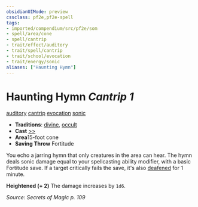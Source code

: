 ```yaml
---
obsidianUIMode: preview
cssclass: pf2e,pf2e-spell
tags:
- imported/compendium/src/pf2e/som
- spell/area/cone
- spell/cantrip
- trait/effect/auditory
- trait/spell/cantrip
- trait/school/evocation
- trait/energy/sonic
aliases: ["Haunting Hymn"]
---
```

# Haunting Hymn *Cantrip 1*   
[auditory](auditory.md)  [cantrip](cantrip.md)  [evocation](evocation.md)  [sonic](sonic.md)  

- **Traditions**: [divine](divine.md), [occult](occult.md)
- **Cast** [>>](chapter-9-playing-the-game.md#Actions "Two-Action") 
- **Area**15-foot cone
- **Saving Throw** Fortitude

You echo a jarring hymn that only creatures in the area can hear. The hymn deals sonic damage equal to your spellcasting ability modifier, with a basic Fortitude save. If a target critically fails the save, it's also [deafened](conditions.md#Deafened) for 1 minute.

**Heightened (+ 2)** The damage increases by `1d6`.

*Source: Secrets of Magic p. 109*